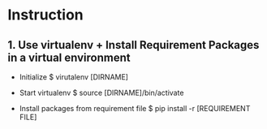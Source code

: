 # Instruction

## 1. Use virtualenv + Install Requirement Packages in a virtual environment

- Initialize
$ virutalenv [DIRNAME]

- Start virtualenv
$ source [DIRNAME]/bin/activate

- Install packages from requirement file
$ pip install -r [REQUIREMENT FILE]


